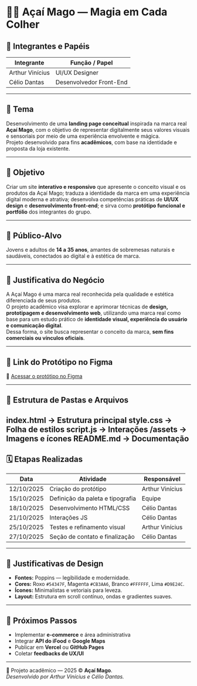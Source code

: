# 🧙‍♂️ Açaí Mago — Magia em Cada Colher

## 👥 Integrantes e Papéis
| Integrante | Função / Papel |
|-------------|----------------|
| Arthur Vinícius | UI/UX Designer |
| Célio Dantas | Desenvolvedor Front-End |

---

## 🎯 Tema
Desenvolvimento de uma **landing page conceitual** inspirada na marca real **Açaí Mago**, com o objetivo de representar digitalmente seus valores visuais e sensoriais por meio de uma experiência envolvente e mágica.  
Projeto desenvolvido para fins **acadêmicos**, com base na identidade e proposta da loja existente.

---

## 🧠 Objetivo
Criar um site **interativo e responsivo** que apresente o conceito visual e os produtos da Açaí Mago; traduza a identidade da marca em uma experiência digital moderna e atrativa; desenvolva competências práticas de **UI/UX design** e **desenvolvimento front-end**; e sirva como **protótipo funcional e portfólio** dos integrantes do grupo.

---

## 🎯 Público-Alvo
Jovens e adultos de **14 a 35 anos**, amantes de sobremesas naturais e saudáveis, conectados ao digital e à estética de marca.

---

## 💼 Justificativa do Negócio
A Açaí Mago é uma marca real reconhecida pela qualidade e estética diferenciada de seus produtos.  
O projeto acadêmico visa explorar e aprimorar técnicas de **design, prototipagem e desenvolvimento web**, utilizando uma marca real como base para um estudo prático de **identidade visual, experiência do usuário e comunicação digital**.  
Dessa forma, o site busca representar o conceito da marca, **sem fins comerciais ou vínculos oficiais**.

---

## 🎨 Link do Protótipo no Figma
🔗 [Acessar o protótipo no Figma](https://www.figma.com/design/mIysIL49wwXho2EYkQzbTD/Sem-t%C3%ADtulo?node-id=0-1&t=5DngqvJfxQu1S7IM-1)

---

## 📁 Estrutura de Pastas e Arquivos
index.html → Estrutura principal
style.css → Folha de estilos
script.js → Interações
/assets → Imagens e ícones
README.md → Documentação
---

## 🗓️ Etapas Realizadas
| Data | Atividade | Responsável |
|------|------------|--------------|
| 12/10/2025 | Criação do protótipo | Arthur Vinícius |
| 15/10/2025 | Definição da paleta e tipografia | Equipe |
| 18/10/2025 | Desenvolvimento HTML/CSS | Célio Dantas |
| 21/10/2025 | Interações JS | Célio Dantas |
| 25/10/2025 | Testes e refinamento visual | Arthur Vinícius |
| 27/10/2025 | Seção de contato e finalização | Célio Dantas |

---

## 🧩 Justificativas de Design
- **Fontes:** Poppins — legibilidade e modernidade.  
- **Cores:** Roxo `#54347F`, Magenta `#CB3AA6`, Branco `#FFFFFF`, Lima `#D9E24C`.  
- **Ícones:** Minimalistas e vetoriais para leveza.  
- **Layout:** Estrutura em scroll contínuo, ondas e gradientes suaves.

---

## 🚀 Próximos Passos
- Implementar **e-commerce** e área administrativa  
- Integrar **API do iFood** e **Google Maps**  
- Publicar em **Vercel** ou **GitHub Pages**  
- Coletar **feedbacks de UX/UI**

---

📄 Projeto acadêmico — 2025 © **Açaí Mago**.  
*Desenvolvido por Arthur Vinícius e Célio Dantas.*
